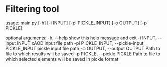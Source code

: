 # Filtering tool

usage: main.py [-h] [-i INPUT] [-pi PICKLE_INPUT] [-o OUTPUT] [-p PICKLE]

optional arguments:
  -h, --help            show this help message and exit
  -i INPUT, --input INPUT
                        xAOD input file path
  -pi PICKLE_INPUT, --pickle-input PICKLE_INPUT
                        pickle input file path
  -o OUTPUT, --output OUTPUT
                        Path to file to which results will be saved
  -p PICKLE, --pickle PICKLE
                        Path to file to which selected elements will be saved
                        in pickle format
